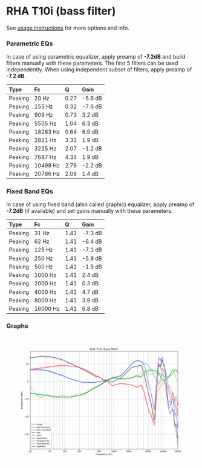 # RHA T10i (bass filter)
See [usage instructions](https://github.com/jaakkopasanen/AutoEq#usage) for more options and info.

### Parametric EQs
In case of using parametric equalizer, apply preamp of **-7.2dB** and build filters manually
with these parameters. The first 5 filters can be used independently.
When using independent subset of filters, apply preamp of **-7.2 dB**.

| Type    | Fc       |    Q | Gain    |
|:--------|:---------|:-----|:--------|
| Peaking | 20 Hz    | 0.27 | -5.6 dB |
| Peaking | 155 Hz   | 0.32 | -7.6 dB |
| Peaking | 909 Hz   | 0.73 | 3.2 dB  |
| Peaking | 5505 Hz  | 1.04 | 6.3 dB  |
| Peaking | 18283 Hz | 0.64 | 6.9 dB  |
| Peaking | 2821 Hz  | 3.31 | 1.9 dB  |
| Peaking | 3215 Hz  | 2.07 | -1.2 dB |
| Peaking | 7687 Hz  | 4.34 | 1.9 dB  |
| Peaking | 10498 Hz | 2.76 | -2.2 dB |
| Peaking | 20786 Hz | 2.08 | 1.4 dB  |

### Fixed Band EQs
In case of using fixed band (also called graphic) equalizer, apply preamp of **-7.2dB**
(if available) and set gains manually with these parameters.

| Type    | Fc       |    Q | Gain    |
|:--------|:---------|:-----|:--------|
| Peaking | 31 Hz    | 1.41 | -7.3 dB |
| Peaking | 62 Hz    | 1.41 | -6.4 dB |
| Peaking | 125 Hz   | 1.41 | -7.1 dB |
| Peaking | 250 Hz   | 1.41 | -5.9 dB |
| Peaking | 500 Hz   | 1.41 | -1.5 dB |
| Peaking | 1000 Hz  | 1.41 | 2.4 dB  |
| Peaking | 2000 Hz  | 1.41 | 0.3 dB  |
| Peaking | 4000 Hz  | 1.41 | 4.7 dB  |
| Peaking | 8000 Hz  | 1.41 | 3.9 dB  |
| Peaking | 16000 Hz | 1.41 | 6.8 dB  |

### Graphs
![](./RHA%20T10i%20(bass%20filter).png)